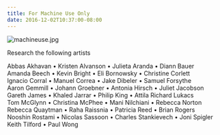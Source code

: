 ```yaml
---
title: For Machine Use Only
date: 2016-12-02T10:37:00-08:00
---
```


![machineuse.jpg](/uploads/machineuse.jpg)

Research the following artists

Abbas Akhavan •
Kristen Alvanson •
Julieta Aranda •
Diann Bauer <br>
Amanda Beech •
Kevin Bright •
Eli Bornowsky •
Christine Corlett <br>
Ignacio Corral •
Manuel Correa •
Jake Dibeler •
Samuel Forsythe <br>
Aaron Gemmill •
Johann Groebner •
Antonia Hirsch •
Juliet Jacobson <br>
Gareth James •
Khaled Jarrar •
Philip King •
Attila Richard Lukacs <br>
Tom McGlynn •
Christina McPhee •
Mani Nilchiani •
Rebecca Norton <br>
Rebecca Quaytman •
Raha Raissnia •
Patricia Reed •
Brian Rogers <br>
Nooshin Rostami •
Nicolas Sassoon •
Charles Stankievech •
Joni Spigler <br>
Keith Tilford •
Paul Wong